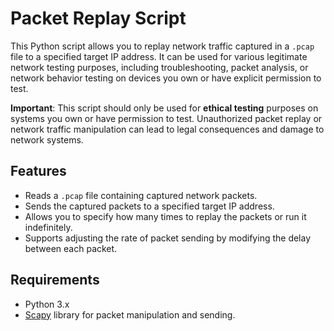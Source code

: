 # Packet Replay Script

This Python script allows you to replay network traffic captured in a `.pcap` file to a specified target IP address. It can be used for various legitimate network testing purposes, including troubleshooting, packet analysis, or network behavior testing on devices you own or have explicit permission to test.

**Important**: This script should only be used for **ethical testing** purposes on systems you own or have permission to test. Unauthorized packet replay or network traffic manipulation can lead to legal consequences and damage to network systems.

## Features
- Reads a `.pcap` file containing captured network packets.
- Sends the captured packets to a specified target IP address.
- Allows you to specify how many times to replay the packets or run it indefinitely.
- Supports adjusting the rate of packet sending by modifying the delay between each packet.

## Requirements
- Python 3.x
- [Scapy](https://scapy.readthedocs.io/en/latest/) library for packet manipulation and sending.


